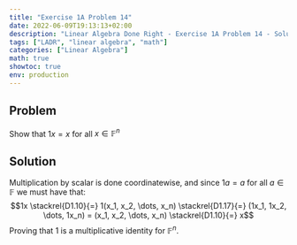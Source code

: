 ```yaml
---
title: "Exercise 1A Problem 14"
date: 2022-06-09T19:13:13+02:00
description: "Linear Algebra Done Right - Exercise 1A Problem 14 - Solution"
tags: ["LADR", "linear algebra", "math"]
categories: ["Linear Algebra"]
math: true
showtoc: true
env: production
---
```


## Problem
Show that $1x = x$ for all $x \in \mathbb{F}^n$

## Solution
Multiplication by scalar is done coordinatewise, and
since $1a = a$ for all $a \in \mathbb{F}$ we must have that:
$$1x \stackrel{D1.10}{=} 1(x_1, x_2, \dots, x_n) \stackrel{D1.17}{=} (1x_1, 1x_2, \dots, 1x_n) = (x_1, x_2, \dots, x_n) \stackrel{D1.10}{=} x$$
Proving that $1$ is a multiplicative identity for $\mathbb{F}^n$.

